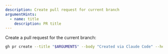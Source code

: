 ```yaml
---
description: Create pull request for current branch
argumentHints:
  - name: title
    description: PR title
---
```


Create a pull request for the current branch:

```bash
gh pr create --title "$ARGUMENTS" --body "Created via Claude Code" --head $(git branch --show-current) --base main
```